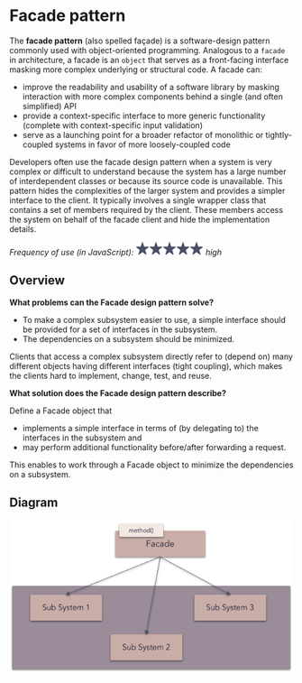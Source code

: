 # Facade pattern

The **facade pattern** (also spelled façade) is a software-design pattern commonly used with object-oriented programming. Analogous to a `facade` in architecture, a facade is an `object` that serves as a front-facing interface masking more complex underlying or structural code. A facade can:

- improve the readability and usability of a software library by masking interaction with more complex components behind a single (and often simplified) API
- provide a context-specific interface to more generic functionality (complete with context-specific input validation)
- serve as a launching point for a broader refactor of monolithic or tightly-coupled systems in favor of more loosely-coupled code

Developers often use the facade design pattern when a system is very complex or difficult to understand because the system has a large number of interdependent classes or because its source code is unavailable. This pattern hides the complexities of the larger system and provides a simpler interface to the client. It typically involves a single wrapper class that contains a set of members required by the client. These members access the system on behalf of the facade client and hide the implementation details.

_Frequency of use (in JavaScript): ![medium high](../../assets/frequency/high.png) high_

## Overview

**What problems can the Facade design pattern solve?**

- To make a complex subsystem easier to use, a simple interface should be provided for a set of interfaces in the subsystem.
- The dependencies on a subsystem should be minimized.

Clients that access a complex subsystem directly refer to (depend on) many different objects having different interfaces (tight coupling), which makes the clients hard to implement, change, test, and reuse.

**What solution does the Facade design pattern describe?**

Define a Facade object that

- implements a simple interface in terms of (by delegating to) the interfaces in the subsystem and
- may perform additional functionality before/after forwarding a request.

This enables to work through a Facade object to minimize the dependencies on a subsystem.

## Diagram

![decorator pattern](../../assets/diagrams/facade.png)